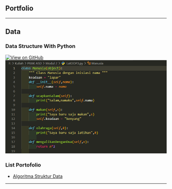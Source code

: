 ## Portfolio
---
## Data
### Data Structure With Python
[![View on GitHub](https://img.shields.io/badge/GitHub-View_on_GitHub-blue?logo=GitHub)](https://github.com/kevinavicenna/PrakASD-L200200183)
<img src="images/1.png?raw=true"/>


### List Portofolio

- [Algoritma Struktur Data](https://github.com/kevinavicenna/PrakASD-L200200183)
<!-- - [Project 2 Title](http://example.com/)
- [Project 3 Title](http://example.com/)
- [Project 4 Title](http://example.com/)
- [Project 5 Title](http://example.com/) -->

---
